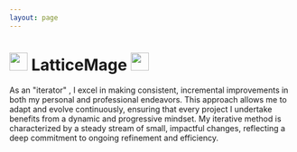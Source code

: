 ```yaml
---
layout: page
---
```


# <img src="https://posetmage.com/Images/Icon/LatticeMage_t.png" Height="32" /> LatticeMage <img src="https://posetmage.com/Images/Icon/LatticeMage_t.png" Height="32" />

As an "iterator" , I excel in making consistent, incremental improvements in both my personal and professional endeavors. This approach allows me to adapt and evolve continuously, ensuring that every project I undertake benefits from a dynamic and progressive mindset. My iterative method is characterized by a steady stream of small, impactful changes, reflecting a deep commitment to ongoing refinement and efficiency.